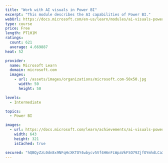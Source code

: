 ```yaml
---
title: "Work with AI visuals in Power BI"
excerpt: "This module describes the AI capabilities of Power BI."
webUrl: https://docs.microsoft.com/en-us/learn/modules/ai-visuals-power-bi/
type: course
price: Free
length: PT1H1M
ratings:
  count: 621
  average: 4.669887
heat: 52

provider:
  name: Microsoft Learn
  domain: microsoft.com
  images:
    - url: /assets/images/organizations/microsoft.com-50x50.jpg
      width: 50
      height: 50

levels:
  - Intermediate

topics:
  - Power BI

images:
  - url: https://docs.microsoft.com/learn/achievements/ai-visuals-power-bi-social.png
    width: 643
    height: 321
    isCached: true

secured: "hQBQyZzL0dn8x9NFqHcXKTOY4wbycv5Vf4H6nFLWpaVkFSO79ZjfOYmhdLCa3eYt5HvLSqEE/uuYvjQkPrlmHCB+Hr0qe4Vh/K7jQK2YmYVqC6iBhz0fChO+nMz7n5R3imLJIdFdlOV4UoxwOAH2PQi2/NVe8raOpFV4Rie+nmkDdi40WwLkr+1FDMegB8Y1lIAL5HJA8Z6cGuR0IAIJ7V/ef0rtpezc7u/R7RPoA9aYNZXXJ+Qd2UBmzpAVN8L3fID3eaBOPj5yifZFI59k9KcPVmEXzugSzmy9OtkuOmdHQgLUZzkLIlEWOA97PUXdjxLrDqk1Bt9tVcYcTmpK5BAwPptonBXw3tMVSzYRqos/MN8Lc5rJCeKvKfkXeuUmWwo0PWigpoGD5oc2dqHYbcjyPJsNCemYCvVg1duvf5c=;Vx1ymsqAZgsm2ySNRWS73g=="
---
```


